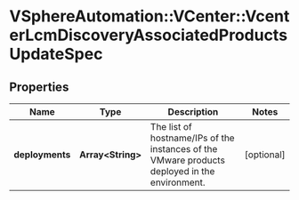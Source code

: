 # VSphereAutomation::VCenter::VcenterLcmDiscoveryAssociatedProductsUpdateSpec

## Properties
Name | Type | Description | Notes
------------ | ------------- | ------------- | -------------
**deployments** | **Array&lt;String&gt;** | The list of hostname/IPs of the instances of the VMware products deployed in the environment. | [optional] 


